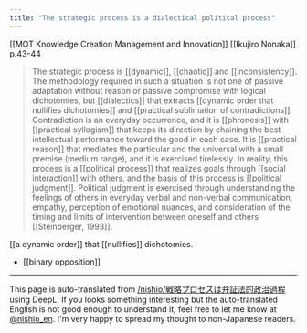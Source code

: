 ```yaml
---
title: "The strategic process is a dialectical political process"
---
```


[[MOT Knowledge Creation Management and Innovation]] [[Ikujiro Nonaka]] p.43-44
> The strategic process is [[dynamic]], [[chaotic]] and [[inconsistency]]. The methodology required in such a situation is not one of passive adaptation without reason or passive compromise with logical dichotomies, but [[dialectics]] that extracts [[dynamic order that nullifies dichotomies]] and [[practical sublimation of contradictions]]. Contradiction is an everyday occurrence, and it is [[phronesis]] with [[practical syllogism]] that keeps its direction by chaining the best intellectual performance toward the good in each case. It is [[practical reason]] that mediates the particular and the universal with a small premise (medium range), and it is exercised tirelessly.
> In reality, this process is a [[political process]] that realizes goals through [[social interaction]] with others, and the basis of this process is [[political judgment]]. Political judgment is exercised through understanding the feelings of others in everyday verbal and non-verbal communication, empathy, perception of emotional nuances, and consideration of the timing and limits of intervention between oneself and others [[Steinberger, 1993]].

[[a dynamic order]] that [[nullifies]] dichotomies.
- [[binary opposition]]

---
This page is auto-translated from [/nishio/戦略プロセスは弁証法的政治過程](https://scrapbox.io/nishio/戦略プロセスは弁証法的政治過程) using DeepL. If you looks something interesting but the auto-translated English is not good enough to understand it, feel free to let me know at [@nishio_en](https://twitter.com/nishio_en). I'm very happy to spread my thought to non-Japanese readers.
